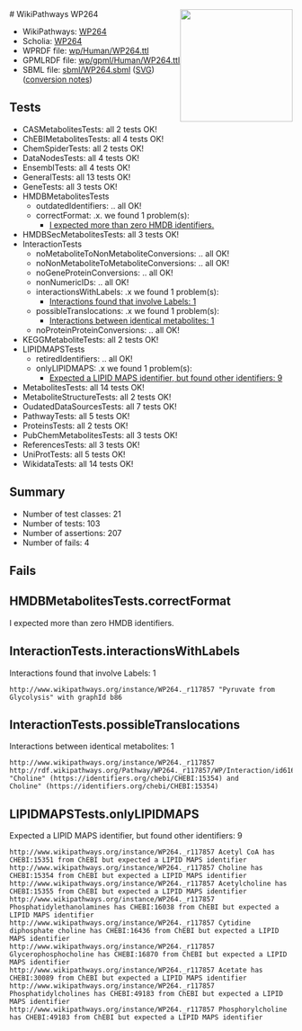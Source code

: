 <img style="float: right; width: 200px" src="../logo.png" />
# WikiPathways WP264

* WikiPathways: [WP264](https://identifiers.org/wikipathways:WP264)
* Scholia: [WP264](https://scholia.toolforge.org/wikipathways/WP264)
* WPRDF file: [wp/Human/WP264.ttl](../wp/Human/WP264.ttl)
* GPMLRDF file: [wp/gpml/Human/WP264.ttl](../wp/gpml/Human/WP264.ttl)
* SBML file: [sbml/WP264.sbml](../sbml/WP264.sbml) ([SVG](../sbml/WP264.svg)) ([conversion notes](../sbml/WP264.txt))

## Tests
* CASMetabolitesTests: all 2 tests OK!
* ChEBIMetabolitesTests: all 4 tests OK!
* ChemSpiderTests: all 2 tests OK!
* DataNodesTests: all 4 tests OK!
* EnsemblTests: all 4 tests OK!
* GeneralTests: all 13 tests OK!
* GeneTests: all 3 tests OK!
* HMDBMetabolitesTests
    * outdatedIdentifiers: .. all OK!
    * correctFormat: .x. we found 1 problem(s):
        * [I expected more than zero HMDB identifiers.](#ad154c1e)
* HMDBSecMetabolitesTests: all 3 tests OK!
* InteractionTests
    * noMetaboliteToNonMetaboliteConversions: .. all OK!
    * noNonMetaboliteToMetaboliteConversions: .. all OK!
    * noGeneProteinConversions: .. all OK!
    * nonNumericIDs: .. all OK!
    * interactionsWithLabels: .x we found 1 problem(s):
        * [Interactions found that involve Labels: 1](#630d2678)
    * possibleTranslocations: .x we found 1 problem(s):
        * [Interactions between identical metabolites: 1](#d59038c4)
    * noProteinProteinConversions: .. all OK!
* KEGGMetaboliteTests: all 2 tests OK!
* LIPIDMAPSTests
    * retiredIdentifiers: .. all OK!
    * onlyLIPIDMAPS: .x we found 1 problem(s):
        * [Expected a LIPID MAPS identifier, but found other identifiers: 9](#48cc60c0)
* MetabolitesTests: all 14 tests OK!
* MetaboliteStructureTests: all 2 tests OK!
* OudatedDataSourcesTests: all 7 tests OK!
* PathwayTests: all 5 tests OK!
* ProteinsTests: all 2 tests OK!
* PubChemMetabolitesTests: all 3 tests OK!
* ReferencesTests: all 3 tests OK!
* UniProtTests: all 5 tests OK!
* WikidataTests: all 14 tests OK!


## Summary

* Number of test classes: 21
* Number of tests: 103
* Number of assertions: 207
* Number of fails: 4

## Fails

<a name="ad154c1e" />

## HMDBMetabolitesTests.correctFormat

I expected more than zero HMDB identifiers.
<a name="630d2678" />

## InteractionTests.interactionsWithLabels

Interactions found that involve Labels: 1
```
http://www.wikipathways.org/instance/WP264._r117857 "Pyruvate from Glycolysis" with graphId b86
```

<a name="d59038c4" />

## InteractionTests.possibleTranslocations

Interactions between identical metabolites: 1
```
http://www.wikipathways.org/instance/WP264._r117857 http://rdf.wikipathways.org/Pathway/WP264._r117857/WP/Interaction/id616825b7 "Choline" (https://identifiers.org/chebi/CHEBI:15354) and 
Choline" (https://identifiers.org/chebi/CHEBI:15354)
```

<a name="48cc60c0" />

## LIPIDMAPSTests.onlyLIPIDMAPS

Expected a LIPID MAPS identifier, but found other identifiers: 9
```
http://www.wikipathways.org/instance/WP264._r117857 Acetyl CoA has CHEBI:15351 from ChEBI but expected a LIPID MAPS identifier
http://www.wikipathways.org/instance/WP264._r117857 Choline has CHEBI:15354 from ChEBI but expected a LIPID MAPS identifier
http://www.wikipathways.org/instance/WP264._r117857 Acetylcholine has CHEBI:15355 from ChEBI but expected a LIPID MAPS identifier
http://www.wikipathways.org/instance/WP264._r117857 Phosphatidylethanolamines has CHEBI:16038 from ChEBI but expected a LIPID MAPS identifier
http://www.wikipathways.org/instance/WP264._r117857 Cytidine diphosphate choline has CHEBI:16436 from ChEBI but expected a LIPID MAPS identifier
http://www.wikipathways.org/instance/WP264._r117857 Glycerophosphocholine has CHEBI:16870 from ChEBI but expected a LIPID MAPS identifier
http://www.wikipathways.org/instance/WP264._r117857 Acetate has CHEBI:30089 from ChEBI but expected a LIPID MAPS identifier
http://www.wikipathways.org/instance/WP264._r117857 Phosphatidylcholines has CHEBI:49183 from ChEBI but expected a LIPID MAPS identifier
http://www.wikipathways.org/instance/WP264._r117857 Phosphorylcholine has CHEBI:49183 from ChEBI but expected a LIPID MAPS identifier
```

